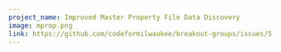 ```yaml
---
project_name: Improved Master Property File Data Discovery
image: mprop.png
link: https://github.com/codeformilwaukee/breakout-groups/issues/5
---
```

